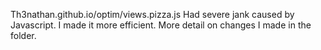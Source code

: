 


Th3nathan.github.io/optim/views.pizza.js Had severe jank caused by Javascript. I made it more efficient. More detail on changes I made in the folder.
